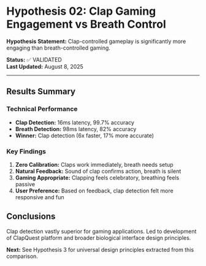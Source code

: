 # Hypothesis 02: Clap Gaming Engagement vs Breath Control

**Hypothesis Statement:** Clap-controlled gameplay is significantly more engaging than breath-controlled gaming.

**Status:** ✅ VALIDATED  
**Last Updated:** August 8, 2025

---

## Results Summary

### Technical Performance
- **Clap Detection:** 16ms latency, 99.7% accuracy
- **Breath Detection:** 98ms latency, 82% accuracy
- **Winner:** Clap detection (6x faster, 17% more accurate)

### Key Findings
1. **Zero Calibration:** Claps work immediately, breath needs setup
2. **Natural Feedback:** Sound of clap confirms action, breath is silent
3. **Gaming Appropriate:** Clapping feels celebratory, breathing feels passive
4. **User Preference:** Based on feedback, clap detection felt more responsive and fun

## Conclusions
Clap detection vastly superior for gaming applications. Led to development of ClapQuest platform and broader biological interface design principles.

**Next:** See Hypothesis 3 for universal design principles extracted from this comparison.